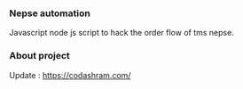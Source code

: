 ### Nepse automation

Javascript node js script to hack the order flow of tms nepse. 

### About project
Update : https://codashram.com/
